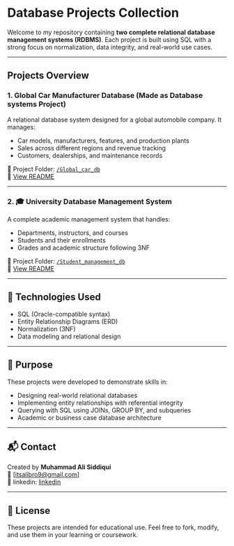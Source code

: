 #  Database Projects Collection

Welcome to my repository containing **two complete relational database management systems (RDBMS)**. Each project is built using SQL with a strong focus on normalization, data integrity, and real-world use cases.

---

##  Projects Overview

### 1. Global Car Manufacturer Database  (Made as Database systems Project)
A relational database system designed for a global automobile company. It manages:

- Car models, manufacturers, features, and production plants  
- Sales across different regions and revenue tracking  
- Customers, dealerships, and maintenance records  

📂 Project Folder: [`/Global_car_db`](./Global_car_db)  
📄 [View README](./Global_car_db/readme.md)

---

### 2. 🎓 University Database Management System  
A complete academic management system that handles:

- Departments, instructors, and courses  
- Students and their enrollments  
- Grades and academic structure following 3NF  

📂 Project Folder: [`/Student_management_db`](./Student_management_db)  
📄 [View README](./Student_management_db/readme.md)

---

## 📌 Technologies Used

- SQL (Oracle-compatible syntax)  
- Entity Relationship Diagrams (ERD)  
- Normalization (3NF)  
- Data modeling and relational design  

---

## 🎯 Purpose

These projects were developed to demonstrate skills in:

- Designing real-world relational databases  
- Implementing entity relationships with referential integrity  
- Querying with SQL using JOINs, GROUP BY, and subqueries  
- Academic or business case database architecture

---

## 📬 Contact

Created by **Muhammad Ali Siddiqui**  
📧 [itsalibro9@gmail.com]  
🔗 linkedin: [linkedin](https://linkedin.com/in/alibro005)

---

## 📄 License

These projects are intended for educational use. Feel free to fork, modify, and use them in your learning or coursework.
